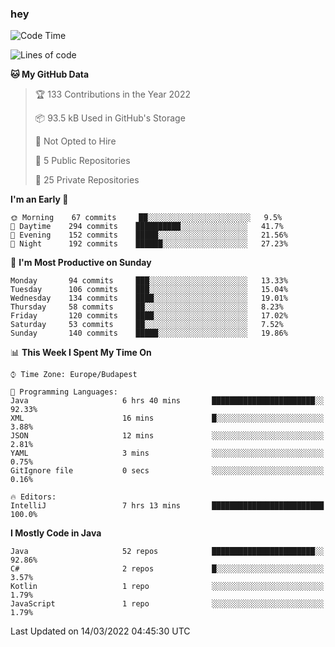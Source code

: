 ### hey

<!--START_SECTION:waka-->
![Code Time](http://img.shields.io/badge/Code%20Time-631%20hrs%2039%20mins-blue)

![Lines of code](https://img.shields.io/badge/From%20Hello%20World%20I%27ve%20Written-443%20Thousand%20lines%20of%20code-blue)

**🐱 My GitHub Data** 

> 🏆 133 Contributions in the Year 2022
 > 
> 📦 93.5 kB Used in GitHub's Storage 
 > 
> 🚫 Not Opted to Hire
 > 
> 📜 5 Public Repositories 
 > 
> 🔑 25 Private Repositories  
 > 
**I'm an Early 🐤** 

```text
🌞 Morning    67 commits     ██░░░░░░░░░░░░░░░░░░░░░░░   9.5% 
🌆 Daytime    294 commits    ██████████░░░░░░░░░░░░░░░   41.7% 
🌃 Evening    152 commits    █████░░░░░░░░░░░░░░░░░░░░   21.56% 
🌙 Night      192 commits    ██████░░░░░░░░░░░░░░░░░░░   27.23%

```
📅 **I'm Most Productive on Sunday** 

```text
Monday       94 commits     ███░░░░░░░░░░░░░░░░░░░░░░   13.33% 
Tuesday      106 commits    ███░░░░░░░░░░░░░░░░░░░░░░   15.04% 
Wednesday    134 commits    ████░░░░░░░░░░░░░░░░░░░░░   19.01% 
Thursday     58 commits     ██░░░░░░░░░░░░░░░░░░░░░░░   8.23% 
Friday       120 commits    ████░░░░░░░░░░░░░░░░░░░░░   17.02% 
Saturday     53 commits     ██░░░░░░░░░░░░░░░░░░░░░░░   7.52% 
Sunday       140 commits    █████░░░░░░░░░░░░░░░░░░░░   19.86%

```


📊 **This Week I Spent My Time On** 

```text
⌚︎ Time Zone: Europe/Budapest

💬 Programming Languages: 
Java                     6 hrs 40 mins       ███████████████████████░░   92.33% 
XML                      16 mins             █░░░░░░░░░░░░░░░░░░░░░░░░   3.88% 
JSON                     12 mins             ░░░░░░░░░░░░░░░░░░░░░░░░░   2.81% 
YAML                     3 mins              ░░░░░░░░░░░░░░░░░░░░░░░░░   0.75% 
GitIgnore file           0 secs              ░░░░░░░░░░░░░░░░░░░░░░░░░   0.16%

🔥 Editors: 
IntelliJ                 7 hrs 13 mins       █████████████████████████   100.0%

```

**I Mostly Code in Java** 

```text
Java                     52 repos            ███████████████████████░░   92.86% 
C#                       2 repos             █░░░░░░░░░░░░░░░░░░░░░░░░   3.57% 
Kotlin                   1 repo              ░░░░░░░░░░░░░░░░░░░░░░░░░   1.79% 
JavaScript               1 repo              ░░░░░░░░░░░░░░░░░░░░░░░░░   1.79%

```



 Last Updated on 14/03/2022 04:45:30 UTC
<!--END_SECTION:waka-->
